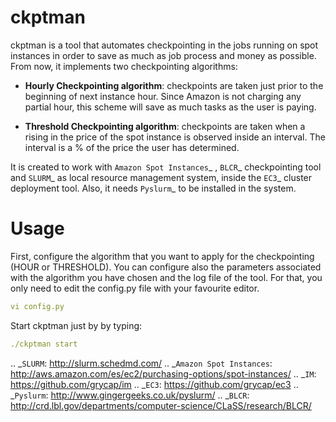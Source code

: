 ckptman
=======
 ckptman is a tool that automates checkpointing in the jobs running on spot instances in order to save as much as job process and money as possible. From now, it implements two checkpointing algorithms:
 
- **Hourly Checkpointing algorithm**: checkpoints are taken just prior to the beginning of next instance hour. Since Amazon is not charging any partial hour, this scheme will save as much tasks as the user is paying.

- **Threshold Checkpointing algorithm**: checkpoints are taken when a rising in the price of the spot instance is observed inside an interval. The interval is a % of the price the user has determined. 

It is created to work with `Amazon Spot Instances`_ , `BLCR`_ checkpointing tool and `SLURM`_ as local resource management system, inside the `EC3`_ cluster deployment tool. Also, it needs `Pyslurm`_ to be installed in the system.

Usage
=====

First, configure the algorithm that you want to apply for the checkpointing (HOUR or THRESHOLD). You can configure also the parameters associated with the algorithm you have chosen and the log file of the tool. For that, you only need to edit the config.py file with your favourite editor.
```yml 
vi config.py
```

Start ckptman just by by typing:
```yml 
./ckptman start
```

.. _`SLURM`: http://slurm.schedmd.com/
.. _`Amazon Spot Instances`: http://aws.amazon.com/es/ec2/purchasing-options/spot-instances/
.. _`IM`: https://github.com/grycap/im
.. _`EC3`: https://github.com/grycap/ec3
.. _`Pyslurm`: http://www.gingergeeks.co.uk/pyslurm/
.. _`BLCR`: http://crd.lbl.gov/departments/computer-science/CLaSS/research/BLCR/


